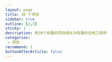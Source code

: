 ```yaml
---
layout: page
title: 30 个项目
sidebar: true
outline: [2,3]
sticky: 1
description: 用30个有趣的项目成长为有趣的全栈工程师
categories:
 - 项目
recommend: 1
buttonAfterArticle: false
---
```


<UserWorksPage />